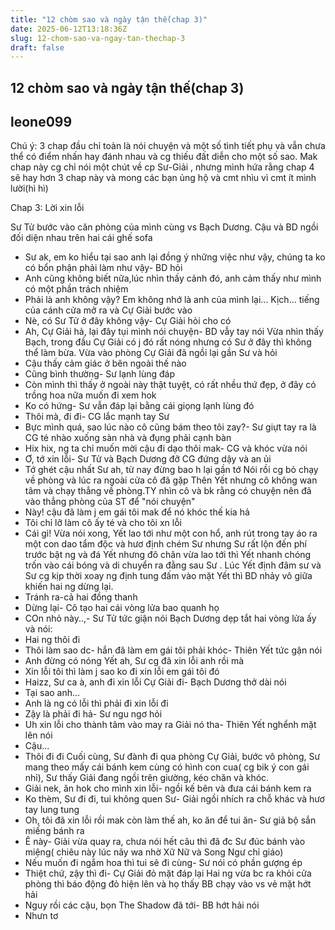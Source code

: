 ```yaml
---
title: "12 chòm sao và ngày tận thế(chap 3)"
date: 2025-06-12T13:18:36Z
slug: 12-chom-sao-va-ngay-tan-thechap-3
draft: false
---
```


## 12 chòm sao và ngày tận thế(chap 3)

## leone099

Chú ý: 3 chap đầu chỉ toàn là nói chuyện và một số tình tiết phụ và vẫn chưa thể có điểm nhấn hay đánh nhau và cg thiếu đất diễn cho một số sao. Mak chap này cg chỉ nói một chút về cp Sư-Giải , nhưng mình hứa rằng chap 4 sẽ hay hơn 3 chap này và mong các bạn ủng hộ và cmt nhìu vì cmt ít mình lười(hì hì)
 
Chap 3: Lời xin lỗi
 
Sư Tử bước vào căn phòng của mình cùng vs Bạch Dương. Cậu và BD ngồi đối diện nhau trên hai cái ghế sofa
 - Sư ak, em ko hiểu tại sao anh lại đồng ý những việc như vậy, chúng ta ko có bổn phận phải làm như vậy- BD hỏi
 - Anh cũng không biết nữa,lúc nhìn thấy cảnh đó, anh cảm thấy như mình có một phần trách nhiệm
 - Phải là anh không vậy? Em không nhớ là anh của mình lại...
 Kịch... tiếng của cánh cửa mở ra và Cự Giải bước vào
 - Nè, có Sư Tử ở đây không vậy- Cự Giải hỏi cho có
 -  Ah, Cự Giải hả, lại đây tụi mình nói chuyện- BD vẫy tay nói
 Vừa nhìn thấy Bạch, trong đầu Cự Giải có j đó rất nóng nhưng có Sư ở đây thì không thể làm bừa. Vừa vào phòng Cự Giải đã ngồi lại gần Sư và hỏi
 - Cậu thấy cảm giác ở bên ngoài thế nào
 - Cũng bình thường- Sư lạnh lùng đáp
 - Còn mình thì thấy ở ngoài này thật tuyệt, có rất nhều thứ đẹp, ở đây có trồng hoa nữa muốn đi xem hok
 - Ko có hứng- Sư vẫn đáp lại bằng cái giọng lạnh lùng đó
 - Thôi mà, đi đi- CG lắc mạnh tay Sư
 - Bực mình quá, sao lúc nào cô cũng bám theo tôi zay?- Sư giựt tay ra là CG té nhào xuống sàn nhà và đụng phải cạnh bàn
 - Hix hix, ng ta chỉ muốn mời cậu đi dạo thôi mak- CG và khóc vừa nói
 - Ơ, tớ xin lỗi- Sư Tử và Bạch Dương đỡ CG đứng dậy và an ủi
 - Tớ ghét cậu nhất Sư ah, từ nay đừng bao h lại gần tớ
 Nói rồi cg bỏ chạy về phòng và lúc ra ngoài cửa cô đã gặp Thên Yết nhưng cô không wan tâm và chạy thẳng về phòng.TY nhìn cô và bk rằng có chuyện nên đã vào thẳng phòng của ST để "nói chuyện"
 - Này! cậu đã làm j em gái tôi mak để nó khóc thế kia hả
 - Tôi chỉ lỡ làm cô ấy té và cho tôi xn lỗi
 - Cái gì!
   Vừa nói xong, Yết lao tới như một con hổ, anh rút trong tay áo ra một con dao tẩm độc và hươ định chém Sư nhưng Sư rất lộn đến phí trước bật ng và đá Yết nhưng đô chân vừa lao tới thì Yết nhanh chóng trốn vào cái bóng và di chuyển ra đằng sau Sư . Lúc Yết định đâm sư và Sư cg kịp thời xoay ng định tung đấm vào mặt Yết thì BD nhảy vô giữa khiến hai ng dừng lại.
 - Tránh ra-cả hai đồng thanh
 - Dừng lại- Cô tạo hai cái vòng lửa bao quanh họ
 - COn nhỏ này..,- Sư Tử tức giận nói
   Bạch Dương dẹp tắt hai vòng lửa ấy và nói:
 - Hai ng thôi đi
 - Thôi làm sao dc- hắn đã làm em gái tôi phải khóc- Thiên Yết tức gận nói
 - Anh đừng có nóng Yết ah, Sư cg đã xin lỗi anh rồi mà
 - Xin lỗi tôi thì làm j sao ko đi xin lỗi em gái tôi đó
 - Haizz, Sư ca à, anh đi xin lỗi Cự Giải đi- Bạch Dương thở dài nói
 - Tại sao anh...
 - Anh là ng có lỗi thì phải đi xin lỗi đi
 - Zậy là phải đi hả- Sư ngu ngơ hỏi
 - Uh xin lỗi cho thành tâm vào may ra Giải nó tha- Thiên Yết nghểnh mặt lên nói
 - Cậu...
 - Thôi đi đi
   Cuối cùng, Sư đành đi qua phòng Cự Giải, bước vô phòng, Sư mang theo mấy cái bánh kem cùng có hình con cua( cg bik ý con gái nhỉ), Sư thấy Giải đang ngồi trên giường, kéo chăn và khóc.
 - Giải nek, ăn hok cho mình xin lỗi- ngồi kế bên và đưa cái bánh kem ra
 - Ko thèm, Sư đi đi, tui không quen Sư- Giải ngồi nhích ra chỗ khác và hươ tay lung tung
 - Oh, tôi đã xin lỗi rồi mak còn làm thế ah, ko ăn để tui ăn- Sư giả bộ sắn miếng bánh ra
 - Ê này- Giải vừa quay ra, chưa nói hết câu thì đã đc Sư đúc bánh vào miệng( chiêu này lúc nãy wa nhờ Xữ Nữ và Song Ngư chỉ giáo)
 - Nếu muốn đi ngắm hoa thì tui sẽ đi cùng- Sư nói có phần gượng ép
 - Thiệt chứ, zậy thì đi- Cự Giải đỏ mặt đáp lại
     Hai ng vừa bc ra khỏi cửa phòng thì báo động đỏ hiện lên và họ thấy BB chạy vào vs vẻ mặt hớt hải
 - Nguy rồi các cậu, bọn The Shadow đã tới- BB hớt hải nói
 - Nhưn tơ